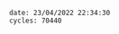 

                date: 23/04/2022 22:34:30
                cycles: 70440

                         